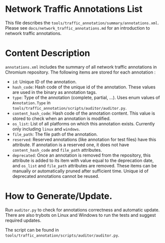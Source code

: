 # Network Traffic Annotations List
This file describes the `tools/traffic_annotation/summary/annotations.xml`.
Please see `docs/network_traffic_annotations.md` for an introduction to network
traffic annotations.

# Content Description
`annotations.xml` includes the summary of all network traffic annotations in
Chromium repository.
The following items are stored for each annotation :
* `id`: Unique ID of the annotation.
* `hash_code`: Hash code of the unique id of the annotation. These values are
     used in the binary as annotation tags.
* `type`: Type of the annotation (complete, partial, ...). Uses enum values
    of `Annotation.Type` in
    `tools/traffic_annotation/scripts/auditor/auditor.py`.
* `content_hash_code`: Hash code of the annotation content. This value is stored
    to check when an annotation is modified.
* `os_list`: List of all platforms on which this annotation exists.
    Currently only including `linux` and `windows`.
* `file_path`: The file path of the annotation.
* `reserved`: Reserved annotations (like annotation for test files) have this
    attribute. If annotation is a reserved one, it does not have
  `content_hash_code` and `file_path` attributes.
* `deprecated`: Once an annotation is removed from the repository, this
    attribute is added to its item with value equal to the deprecation date, and
    `os_list` and `file_path` attributes are removed.
    These items can be manually or automatically pruned after sufficient time.
    Unique id of deprecated annotations cannot be reused.

# How to Generate/Update.
Run `auditor.py` to check for annotations correctness and
automatic update. There are also trybots on Linux and Windows to run the tests
and suggest required updates.

The script can be found in
`tools/traffic_annotation/scripts/auditor/auditor.py`.
